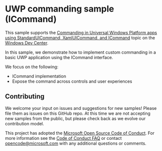 ﻿<!--
category: CustomUserInteractions
-->
# UWP commanding sample (ICommand)

This sample supports the [Commanding in Universal Windows Platform apps using StandardUICommand, XamlUICommand, and ICommand](https://docs.microsoft.com/windows/uwp/design/controls-and-patterns/commanding) topic on the [Windows Dev Center](https://developer.microsoft.com/en-us/windows).

In this sample, we demonstrate how to implement custom commanding in a basic UWP application using the ICommand interface. 

We focus on the following:
* ICommand implementation 
* Expose the command across controls and user experiences

## Contributing

We welcome your input on issues and suggestions for new samples! Please file them as issues on this GitHub repo.  At this time we are not accepting new samples from the public, but please check back as we evolve our contribution model.

This project has adopted the [Microsoft Open Source Code of Conduct](https://opensource.microsoft.com/codeofconduct/). For more information see the [Code of Conduct FAQ](https://opensource.microsoft.com/codeofconduct/faq/) or contact [opencode@microsoft.com](mailto:opencode@microsoft.com) with any additional questions or comments.